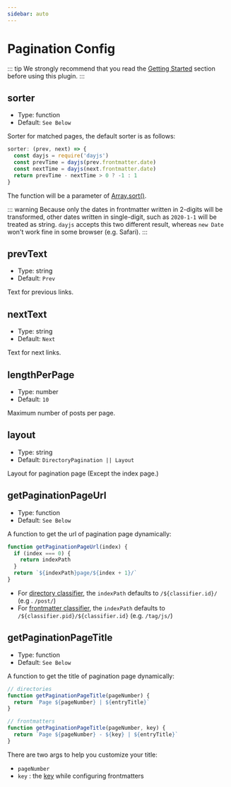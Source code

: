 ```yaml
---
sidebar: auto
---
```


# Pagination Config

::: tip
We strongly recommend that you read the [Getting Started](../guide/getting-started.md) section before using
this plugin.
:::

## sorter

- Type: function
- Default: `See Below`

Sorter for matched pages, the default sorter is as follows:

```js
sorter: (prev, next) => {
  const dayjs = require('dayjs')
  const prevTime = dayjs(prev.frontmatter.date)
  const nextTime = dayjs(next.frontmatter.date)
  return prevTime - nextTime > 0 ? -1 : 1
}
```

The function will be a parameter of
[Array.sort()](https://developer.mozilla.org/en-US/docs/Web/JavaScript/Reference/Global_Objects/Array/sort).

::: warning
Because only the dates in frontmatter written in 2-digits will be transformed, other dates written in
single-digit, such as `2020-1-1` will be treated as string. `dayjs` accepts this two different result, whereas
`new Date` won't work fine in some browser (e.g. Safari).
:::

## prevText

- Type: string
- Default: `Prev`

Text for previous links.

## nextText

- Type: string
- Default: `Next`

Text for next links.

## lengthPerPage

- Type: number
- Default: `10`

Maximum number of posts per page.

## layout

- Type: string
- Default: `DirectoryPagination || Layout`

Layout for pagination page (Except the index page.)

## getPaginationPageUrl

- Type: function
- Default: `See Below`

A function to get the url of pagination page dynamically:

```js
function getPaginationPageUrl(index) {
  if (index === 0) {
    return indexPath
  }
  return `${indexPath}page/${index + 1}/`
}
```

- For [directory classifier](../README.md#directory-classifier), the `indexPath` defaults to `/${classifier.id}/` (e.g .
  `/post/`)
- For [frontmatter classifier](../README.md#frontmatter-classifier), the `indexPath` defaults to
  `/${classifier.pid}/${classifier.id}` (e.g. `/tag/js/`)

## getPaginationPageTitle

- Type: function
- Default: `See Below`

A function to get the title of pagination page dynamically:

```js
// directories
function getPaginationPageTitle(pageNumber) {
  return `Page ${pageNumber} | ${entryTitle}`
}

// frontmatters
function getPaginationPageTitle(pageNumber, key) {
  return `Page ${pageNumber} - ${key} | ${entryTitle}`
}
```

There are two args to help you customize your title:

- `pageNumber`
- `key` : the [key](../config/#keys) while configuring frontmatters
